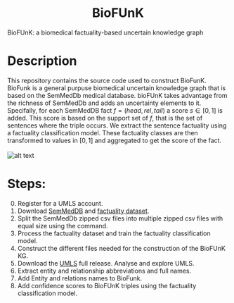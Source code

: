 <h1 align="center">BioFUnK</h1>
BioFUnK: a biomedical factuality-based uncertain knowledge graph

# Description
This repository contains the source code used to construct BioFunK. BioFunk is a general purpuse biomedical uncertain knowledge graph that is based on the SemMedDb medical database. bioFUnK takes advantage from the richness of SemMedDb and adds an uncertainty elements to it. Specifally, for each SemMedDB fact $f=(head, rel, tail)$ a score $s \in [0,1]$ is added. This score is based on the support set of $f$, that is the set of sentences where the triple occurs. We extract the sentence factuality using a factuality classification model. These factuality classes are then transformed to values in $[0,1]$ and aggregated to get the score of the fact.
</br>
</br>
![alt text](https://github.com/team611/biofunk/blob/main/assets/completSysFig-1.png?raw=true)

# Steps:
0. Register for a UMLS account.
1. Download [SemMedDB](https://lhncbc.nlm.nih.gov/ii/tools/SemRep_SemMedDB_SKR/SemMedDB_download.html) and [factuality dataset](https://data.lhncbc.nlm.nih.gov/umls-restricted/ii/tools/SemRep_SemMedDB_SKR/FactualityData.zip).
2. Split the SemMedDb zipped csv files into multiple zipped csv files with equal size using the command.
3. Process the factuality dataset and train the factuality classification model.
4. Construct the different files needed for the construction of the BioFUnK KG.
5. Download the [UMLS](https://www.nlm.nih.gov/research/umls/licensedcontent/umlsknowledgesources.html) full release. Analyse and explore UMLS.
6. Extract entity and relationship abbreviations and full names.
7. Add Entity and relations names to BioFunk.
8. Add confidence scores to BioFUnK triples using the factuality classification model.
  
